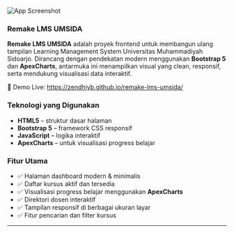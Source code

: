 ![App Screenshot](https://github.com/zendhiyb/remake-lms-umsida/blob/5ecaa8933e73c4dcd9c22c4a9ab5910c7688cd2d/image/imgae3.png)

### Remake LMS UMSIDA

**Remake LMS UMSIDA** adalah proyek frontend untuk membangun ulang tampilan Learning Management System Universitas Muhammadiyah Sidoarjo. Dirancang dengan pendekatan modern menggunakan **Bootstrap 5** dan **ApexCharts**, antarmuka ini menampilkan visual yang clean, responsif, serta mendukung visualisasi data interaktif.

🔗 Demo Live: https://zendhiyb.github.io/remake-lms-umsida/

### Teknologi yang Digunakan

- **HTML5** – struktur dasar halaman
- **Bootstrap 5** – framework CSS responsif
- **JavaScript** – logika interaktif
- **ApexCharts** – untuk visualisasi progress belajar

### Fitur Utama

- ✅ Halaman dashboard modern & minimalis
- ✅ Daftar kursus aktif dan tersedia
- ✅ Visualisasi progress belajar menggunakan **ApexCharts**
- ✅ Direktori dosen interaktif
- ✅ Tampilan responsif di berbagai ukuran layar
- ✅ Fitur pencarian dan filter kursus

---


